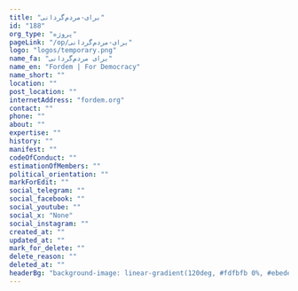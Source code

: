 ```yaml
---
title: "برای-مردم‌گردانی"
id: "188"
org_type: "پروژه"
pageLink: "/op/برای-مردم‌گردانی"
logo: "logos/temporary.png"
name_fa: "برای مردم‌گردانی"
name_en: "Fordem | For Democracy"
name_short: ""
location: ""
post_location: ""
internetAddress: "fordem.org"
contact: ""
phone: ""
about: ""
expertise: ""
history: ""
manifest: ""
codeOfConduct: ""
estimationOfMembers: ""
political_orientation: ""
markForEdit: ""
social_telegram: ""
social_facebook: ""
social_youtube: ""
social_x: "None"
social_instagram: ""
created_at: ""
updated_at: ""
mark_for_delete: ""
delete_reason: ""
deleted_at: ""
headerBg: "background-image: linear-gradient(120deg, #fdfbfb 0%, #ebedee 100%);"
---
```



